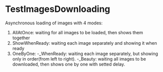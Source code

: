 # TestImagesDownloading

Asynchronous loading of images with 4 modes:
1. AllAtOnce: waiting for all images to be loaded, then shows them together
2. ShowWhenReady: waiting each image separately and showing it when ready
3. OneByOne:
-_WhenReady: waiting each image separately, but showing only in order(from left to right).
-_Beauty: waiting all images to be downloaded, then shows one by one with setted delay.
